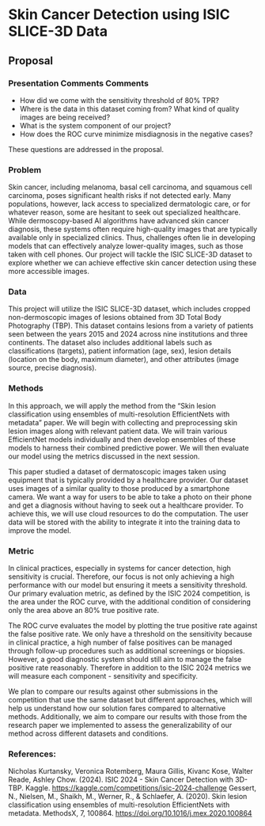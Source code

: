 # Skin Cancer Detection using ISIC SLICE-3D Data

## Proposal
### Presentation Comments Comments
- How did we come with the sensitivity threshold of 80% TPR?
- Where is the data in this dataset coming from? What kind of quality images are being received? 
- What is the system component of our project? 
- How does the ROC curve minimize misdiagnosis in the negative cases?

These questions are addressed in the proposal.

### Problem
Skin cancer, including melanoma, basal cell carcinoma, and squamous cell carcinoma, poses significant health risks if not detected early. Many populations, however, lack access to specialized dermatologic care, or for whatever reason, some are hesitant to seek out specialized healthcare. While dermoscopy-based AI algorithms have advanced skin cancer diagnosis, these systems often require high-quality images that are typically available only in specialized clinics. Thus, challenges often lie in developing models that can effectively analyze lower-quality images, such as those taken with cell phones. Our project will tackle the ISIC SLICE-3D dataset to explore whether we can achieve effective skin cancer detection using these more accessible images.
### Data
This project will utilize the ISIC SLICE-3D dataset, which includes cropped non-dermoscopic images of lesions obtained from 3D Total Body Photography (TBP). This dataset contains lesions from a variety of patients seen between the years 2015 and 2024 across nine institutions and three continents. The dataset also includes additional labels such as classifications (targets), patient information (age, sex), lesion details (location on the body, maximum diameter), and other attributes (image source, precise diagnosis).
### Methods

In this approach, we will apply the method from the “Skin lesion classification using ensembles of multi-resolution EfficientNets with metadata” paper. We will begin with collecting and preprocessing skin lesion images along with relevant patient data. We will train various EfficientNet models individually and then develop ensembles of these models to harness their combined predictive power. We will then evaluate our model using the metrics discussed in the next session. 

This paper studied a dataset of dermatoscopic images taken using equipment that is typically provided by a healthcare provider. Our dataset uses images of a similar quality to those produced by a smartphone camera. We want a way for users to be able to take a photo on their phone and get a diagnosis without having to seek out a healthcare provider. To achieve this, we will use cloud resources to do the computation. The user data will be stored with the ability to integrate it into the training data to improve the model. 
### Metric
In clinical practices, especially in systems for cancer detection, high sensitivity is crucial. Therefore, our focus is not only achieving a high performance with our model but ensuring it meets a sensitivity threshold. Our primary evaluation metric, as defined by the ISIC 2024 competition, is the area under the ROC curve, with the additional condition of considering only the area above an 80% true positive rate. 

The ROC curve evaluates the model by plotting the true positive rate against the false positive rate. We only have a threshold on the sensitivity because in clinical practice, a high number of false positives can be managed through follow-up procedures such as additional screenings or biopsies. However, a good diagnostic system should still aim to manage the false positive rate reasonably. Therefore in addition to the ISIC 2024 metrics we will measure each component - sensitivity and specificity.

We plan to compare our results against other submissions in the competition that use the same dataset but different approaches, which will help us understand how our solution fares compared to alternative methods. Additionally, we aim to compare our results with those from the research paper we implemented to assess the generalizability of our method across different datasets and conditions.
### References:
Nicholas Kurtansky, Veronica Rotemberg, Maura Gillis, Kivanc Kose, Walter Reade, Ashley Chow. (2024). ISIC 2024 - Skin Cancer Detection with 3D-TBP. Kaggle. https://kaggle.com/competitions/isic-2024-challenge
Gessert, N., Nielsen, M., Shaikh, M., Werner, R., & Schlaefer, A. (2020). Skin lesion classification using ensembles of multi-resolution EfficientNets with metadata. MethodsX, 7, 100864. https://doi.org/10.1016/j.mex.2020.100864
